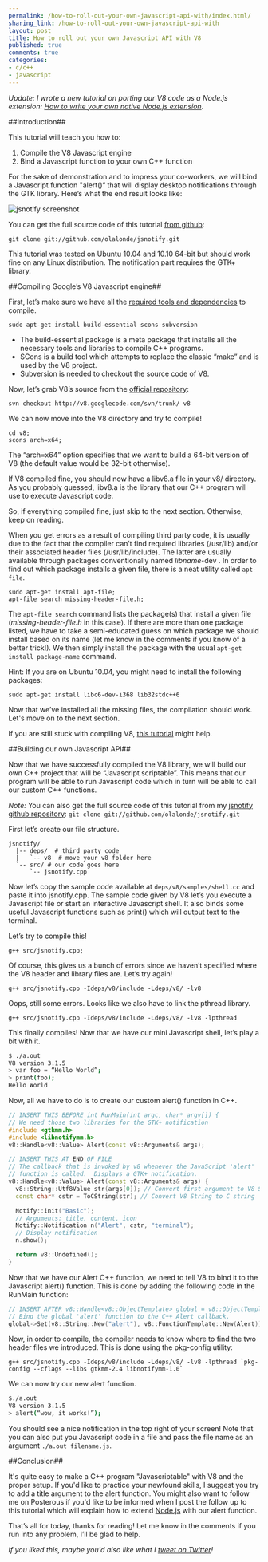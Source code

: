 ```yaml
---
permalink: /how-to-roll-out-your-own-javascript-api-with/index.html/
sharing_link: /how-to-roll-out-your-own-javascript-api-with
layout: post
title: How to roll out your own Javascript API with V8
published: true
comments: true
categories:
- c/c++
- javascript
---
```

<p><em>Update: I wrote a new tutorial on porting our V8 code as a Node.js extension: <a href="http://syskall.com/how-to-write-your-own-native-nodejs-extension">How to write your own native Node.js extension</a>.</em></p>

##Introduction##

This tutorial will teach you how to:

1. Compile the V8 Javascript engine
2. Bind a Javascript function to your own C++ function

For the sake of demonstration and to impress your co-workers, we will bind a Javascript function "alert()“ that will display desktop notifications through the GTK library. Here’s what the end result looks like:

![jsnotify screenshot](http://i.imgur.com/nUsWG.png)

You can get the full source code of this tutorial [from github](https://github.com/olalonde/jsnotify):

    git clone git://github.com/olalonde/jsnotify.git

This tutorial was tested on Ubuntu 10.04 and 10.10 64-bit but should work fine on any Linux distribution. The notification part requires the GTK+ library.

##Compiling Google’s V8 Javascript engine##

First, let’s make sure we have all the [required tools and dependencies](http://code.google.com/apis/v8/build.html) to compile.

    sudo apt-get install build-essential scons subversion


 - The build-essential package is a meta package that installs all the necessary tools and libraries to compile C++ programs.
 - SCons is a build tool which attempts to replace the classic “make” and is used by the V8 project.
 - Subversion is needed to checkout the source code of V8.

Now, let’s grab V8’s source from the [official repository](http://code.google.com/p/v8/wiki/Source?tm=4):

    svn checkout http://v8.googlecode.com/svn/trunk/ v8

We can now move into the V8 directory and try to compile!

    cd v8;
    scons arch=x64;

The “arch=x64” option specifies that we want to build a 64-bit version of V8 (the default value would be 32-bit otherwise).

If V8 compiled fine, you should now have a libv8.a file in your v8/ directory. As you probably guessed, libv8.a is the library that our C++ program will use to execute Javascript code.

So, if everything compiled fine, just skip to the next section. Otherwise, keep on reading.

When you get errors as a result of compiling third party code, it is usually due to the fact that the compiler can’t find required libraries (/usr/lib) and/or their associated header files (/usr/lib/include). The latter are usually available through packages conventionally named *libname*-dev . In order to find out which package installs a given file, there is a neat utility called `apt-file`.

    sudo apt-get install apt-file;
    apt-file search missing-header-file.h;

The `apt-file search` command lists the package(s) that install a given file (*missing-header-file.h* in this case). If there are more than one package listed, we have to take a semi-educated guess on which package we should install based on its name (let me know in the comments if you know of a better trick!). We then simply install the package with the usual `apt-get install package-name` command.

Hint: If you are on Ubuntu 10.04, you might need to install the following packages:

    sudo apt-get install libc6-dev-i368 lib32stdc++6

Now that we’ve installed all the missing files, the compilation should work. Let's move on to the next section.

If you are still stuck with compiling V8, [this tutorial](http://www.travisswicegood.com/2009/07/11/compiling-node-js-olibc6-dev-i368n-ubuntu-9-04/) might help.

##Building our own Javascript API##

Now that we have successfully compiled the V8 library, we will build our own C++ project that will be “Javascript scriptable”. This means that our program will be able to run Javascript code which in turn will be able to call our custom C++ functions.

*Note:* You can also get the full source code of this tutorial from my [jsnotify github repository]((https://github.com/olalonde/jsnotify)): `git clone git://github.com/olalonde/jsnotify.git`

First let’s create our file structure.

    jsnotify/
      |-- deps/  # third party code
      |   `-- v8  # move your v8 folder here
      `-- src/ # our code goes here
          `-- jsnotify.cpp

Now let’s copy the sample code available at `deps/v8/samples/shell.cc` and paste it into jsnotify.cpp. The sample code given by V8 let’s you execute a Javascript file or start an interactive Javascript shell. It also binds some useful Javascript functions such as print() which will output text to the terminal.

Let’s try to compile this!

    g++ src/jsnotify.cpp;

Of course, this gives us a bunch of errors since we haven’t specified where the V8 header and library files are. Let’s try again!

    g++ src/jsnotify.cpp -Ideps/v8/include -Ldeps/v8/ -lv8

Oops, still some errors. Looks like we also have to link the pthread library.

    g++ src/jsnotify.cpp -Ideps/v8/include -Ldeps/v8/ -lv8 -lpthread

This finally compiles! Now that we have our mini Javascript shell, let’s play a bit with it.

```bash
$ ./a.out
V8 version 3.1.5
> var foo = “Hello World”;
> print(foo);
Hello World
```

Now, all we have to do is to create our custom alert() function in C++.

```cpp
// INSERT THIS BEFORE int RunMain(int argc, char* argv[]) {
// We need those two libraries for the GTK+ notification
#include <gtkmm.h>
#include <libnotifymm.h>
v8::Handle<v8::Value> Alert(const v8::Arguments& args);

// INSERT THIS AT END OF FILE
// The callback that is invoked by v8 whenever the JavaScript 'alert'
// function is called.  Displays a GTK+ notification.
v8::Handle<v8::Value> Alert(const v8::Arguments& args) {
  v8::String::Utf8Value str(args[0]); // Convert first argument to V8 String
  const char* cstr = ToCString(str); // Convert V8 String to C string

  Notify::init("Basic");
  // Arguments: title, content, icon
  Notify::Notification n("Alert", cstr, "terminal");
  // Display notification
  n.show();

  return v8::Undefined();
}
```

Now that we have our Alert C++ function, we need to tell V8 to bind it to the Javascript alert() function. This is done by adding the following code in the RunMain function:

```cpp
// INSERT AFTER v8::Handle<v8::ObjectTemplate> global = v8::ObjectTemplate::New();
// Bind the global 'alert' function to the C++ Alert callback.
global->Set(v8::String::New("alert"), v8::FunctionTemplate::New(Alert));
```

Now, in order to compile, the compiler needs to know where to find the two header files we introduced. This is done using the pkg-config utility:

    g++ src/jsnotify.cpp -Ideps/v8/include -Ldeps/v8/ -lv8 -lpthread `pkg-config --cflags --libs gtkmm-2.4 libnotifymm-1.0`

We can now try our new alert function.

```bash
$./a.out
V8 version 3.1.5
> alert(“wow, it works!”);
```

You should see a nice notification in the top right of your screen! Note that you can also put you Javascript code in a file and pass the file name as an argument `./a.out filename.js`.

##Conclusion##

It's quite easy to make a C++ program "Javascriptable" with V8 and the proper setup. If you'd like to practice your newfound skills, I suggest you try to add a title argument to the alert function. You might also want to follow me on Posterous if you'd like to be informed when I post the follow up to this tutorial which will explain how to extend [Node.js](http://nodejs.org/) with our alert function.

That’s all for today, thanks for reading! Let me know in the comments if you run into any problem, I’ll be glad to help.

*If you liked this, maybe you'd also like what I [tweet on Twitter](http://twitter.com/o_lalonde)!*
